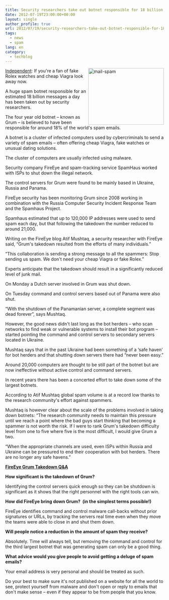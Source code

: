 ```yaml
---
title: Security researchers take out botnet responsible for 18 billion spam emails a day
date: 2012-07-19T23:00:00+00:00
layout: single
author_profile: true
url: 2012/07/19/security-researchers-take-out-botnet-responsible-for-18-billion-spam-emails-a-day/
tags:
  - news
  - spam
lang: en
category: 
  - techblog
---
```

<a href="http://lh5.ggpht.com/-N9STBulhiHw/UAiKWOJglHI/AAAAAAAAGhI/hPNE0ZwAHoc/s1600-h/mail-spam%25255B3%25255D.jpg" target="_blank"><img title="mail-spam" border="0" alt="mail-spam" align="right" src="http://lh3.ggpht.com/-KT4_JnQSS5Y/UAiKcAICXpI/AAAAAAAAGhQ/sN_9LB8mjyw/mail-spam_thumb%25255B1%25255D.jpg?imgmax=800" width="240" height="180" /></a><a href="http://www.independent.co.uk/life-style/gadgets-and-tech/news/security-researchers-take-out-botnet-responsible-for-18-billion-spam-emails-a-day-7959463.html" target="_blank">Independent</a>: If you're a fan of fake Rolex watches and cheap Viagra look away now. 

A huge spam botnet responsible for an estimated 18 billion messages a day has been taken out by security researchers. 

The four year old botnet – known as Grum – is believed to have been responsible for around 18% of the world's spam emails. 

A botnet is a cluster of infected computers used by cybercriminals to send a variety of spam emails – often offering cheap Viagra, fake watches or unusual dating solutions. 

The cluster of computers are usually infected using malware. 

Security company FireEye and spam-tracking service SpamHaus worked with ISPs to shut down the illegal network. 

The control servers for Grum were found to be mainly based in Ukraine, Russia and Panama. 

FireEye security has been monitoring Grum since 2008 working in combination with the Russia Computer Security Incident Response Team and the Spamhaus Project. 

Spamhaus estimated that up to 120,000 IP addresses were used to send spam each day, but that following the takedown the number reduced to around 21,000. 

Writing on the FireEye blog Atif Mushtaq, a security researcher with FireEye said, “Grum's takedown resulted from the efforts of many individuals.” 

“This collaboration is sending a strong message to all the spammers: Stop sending us spam. We don't need your cheap Viagra or fake Rolex.” 

Experts anticipate that the takedown should result in a significantly reduced level of junk mail. 

On Monday a Dutch server involved in Grum was shut down. 

On Tuesday command and control servers based out of Panama were also shut. 

“With the shutdown of the Panamanian server, a complete segment was dead forever”, says Mushtaq. 

However, the good news didn't last long as the bot herders – who scan networks to find weak or vulnerable systems to install their bot program – started pointing the command and control servers to secondary servers located in Ukraine. 

Mushtaq says that in the past Ukraine had been something of a &#8216;safe haven' for bot herders and that shutting down servers there had “never been easy.” 

Around 20,000 computers are thought to be still part of the botnet but are now ineffective without active control and command servers. 

In recent years there has been a concerted effort to take down some of the largest botnets. 

According to Atif Mushtaq global spam volume is at a record low thanks to the research community's effort against spammers. 

Mushtaq is however clear about the scale of the problems involved in taking down botnets: “The research community needs to maintain this pressure until we reach a point where the bad guys start thinking that becoming a spammer is not worth the risk. If I were to rank Grum's takedown difficulty level from one to five where five is the most difficult, I would give Grum a two. 

“When the appropriate channels are used, even ISPs within Russia and Ukraine can be pressured to end their cooperation with bot herders. There are no longer any safe havens.” 

<u><strong>FireEye Grum Takedown Q&A</strong></u> 

**How significant is the takedown of Grum?** 

Identifying the control servers quick enough so they can be shutdown is significant as it shows that the right personnel with the right tools can win. 

**How did FireEye bring down Grum?  (in the simplest terms possible!)** 

FireEye identifies command and control malware call-backs without prior signatures or URLs, by tracking the servers real time even when they move the teams were able to close in and shut them down. 

**Will people notice a reduction in the amount of spam they receive?** 

Absolutely. Time will always tell, but removing the command and control for the third largest botnet that was generating spam can only be a good thing. 

**What advice would you give people to avoid getting a deluge of spam emails?** 

Your email address is very personal and should be treated as such. 

Do your best to make sure it's not published on a website for all the world to see, protect yourself from malware and don't open or reply to emails that don't make sense – even if they appear to be from people that you know.
